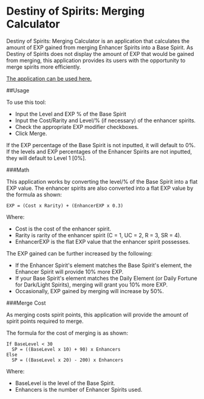 Destiny of Spirits: Merging Calculator
======================================

Destiny of Spirits: Merging Calculator is an application that calculates the amount of EXP gained from merging Enhancer Spirits into a Base Spirit. As Destiny of Spirits does not display the amount of EXP that would be gained from merging, this application provides its users with the opportunity to merge spirits more efficiently.

[The application can be used here.](http://jerryto.github.io/dos_merging_calc)

##Usage

To use this tool:
* Input the Level and EXP % of the Base Spirit
* Input the Cost/Rarity and Level/% (if necessary) of the enhancer spirits.
* Check the appropriate EXP modifier checkboxes.
* Click Merge.

If the EXP percentage of the Base Spirit is not inputted, it will default to 0%. If the levels and EXP percentages of the Enhancer Spirits are not inputted, they will default to Level 1 [0%].

###Math

This application works by converting the level/% of the Base Spirit into a flat EXP value. The enhancer spirits are also converted into a flat EXP value by the formula as shown:

```
EXP = (Cost x Rarity) + (EnhancerEXP x 0.3)
```

Where:
* Cost is the cost of the enhancer spirit.
* Rarity is rarity of the enhancer spirit (C = 1, UC = 2, R = 3, SR = 4).
* EnhancerEXP is the flat EXP value that the enhancer spirit possesses.

The EXP gained can be further increased by the following:
* If the Enhancer Spirit's element matches the Base Spirit's element, the Enhancer Spirit will provide 10% more EXP.
* If your Base Spirit's element matches the Daily Element (or Daily Fortune for Dark/Light Spirits), merging will grant you 10% more EXP.
* Occasionally, EXP gained by merging will increase by 50%.

###Merge Cost

As merging costs spirit points, this application will provide the amount of spirit points required to merge.

The formula for the cost of merging is as shown:

```
If BaseLevel < 30
  SP = ((BaseLevel x 10) + 90) x Enhancers
Else
  SP = ((BaseLevel x 20) - 200) x Enhancers
```

Where:
* BaseLevel is the level of the Base Spirit.
* Enhancers is the number of Enhancer Spirits used.
